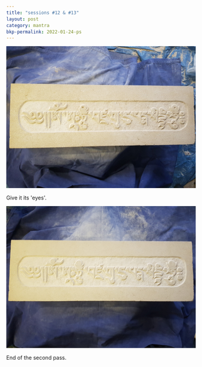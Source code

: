 ```yaml
---
title: "sessions #12 & #13"
layout: post
category: mantra
bkp-permalink: 2022-01-24-ps
---
```


![Padmasambhava13](/assets/images/mani/padmasambhava/ps13.jpg)  

Give it its 'eyes'.


![Padmasambhava12](/assets/images/mani/padmasambhava/ps12.jpg)  

End of the second pass.

